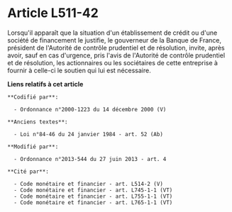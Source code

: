 # Article L511-42

Lorsqu'il apparaît que la situation d'un établissement de crédit ou d'une société de financement le justifie, le gouverneur
de la Banque de France, président de l'Autorité de contrôle prudentiel et de résolution, invite, après avoir, sauf en cas
d'urgence, pris l'avis de l'Autorité de contrôle prudentiel et de résolution, les actionnaires ou les sociétaires de cette
entreprise à fournir à celle-ci le soutien qui lui est nécessaire.

**Liens relatifs à cet article**

	**Codifié par**:

	  - Ordonnance n°2000-1223 du 14 décembre 2000 (V)

	**Anciens textes**:

	  - Loi n°84-46 du 24 janvier 1984 - art. 52 (Ab)

	**Modifié par**:

	  - Ordonnance n°2013-544 du 27 juin 2013 - art. 4

	**Cité par**:

	  - Code monétaire et financier - art. L514-2 (V)
	  - Code monétaire et financier - art. L745-1-1 (VT)
	  - Code monétaire et financier - art. L755-1-1 (VT)
	  - Code monétaire et financier - art. L765-1-1 (VT)
